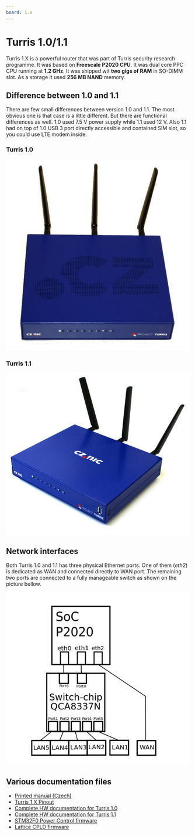 ```yaml
---
board: 1.x
---
```

# Turris 1.0/1.1

Turris 1.X is a powerful router that was part of Turris security research
programme. It was based on **Freescale P2020 CPU**. It was dual core PPC CPU
running at **1.2 GHz**. It was shipped wit **two gigs of RAM** in SO-DIMM slot.
As a storage it used **256 MB NAND** memory.

## Difference between 1.0 and 1.1

There are few small differences between version 1.0 and 1.1. The most obvious
one is that case is a little different. But there are functional differences as
well. 1.0 used 7.5 V power supply while 1.1 used 12 V. Also 1.1 had on top of
1.0 USB 3 port directly accessible and contained SIM slot, so you could use LTE
modem inside.

### Turris 1.0

![Turris 1.0 board](turris-10.jpg)

### Turris 1.1

![Turris 1.1 board](turris-11.jpg)

## Network interfaces

Both Turris 1.0 and 1.1 has three physical Ethernet ports. One of them (_eth2_)
is dedicated as WAN and connected directly to WAN port. The remaining two ports
are connected to a fully manageable switch as shown on the picture bellow.

![Turris 1.X network interfaces](turris-net.png)

## Various documentation files

* [Printed manual (Czech)](turris-uzivatelska-prirucka.pdf)
* [Turris 1.X Pinout](turris-pinout.pdf)
* [Complete HW documentation for Turris 1.0](CZ-NIC-Router-TURRIS-version-1.zip)
* [Complete HW documentation for Turris 1.1](CZ-NIC-Router-TURRIS-version-1-1.zip)
* [STM32F0 Power Control firmware](https://gitlab.nic.cz/turris/hw/turris_power_control)
* [Lattice CPLD firmware](https://gitlab.nic.cz/turris/hw/turris_cpld)

